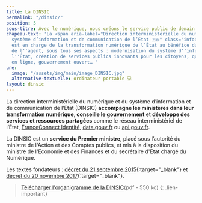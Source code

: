 ```yaml
---
title: La DINSIC
permalink: "/dinsic/"
position: 5
sous-titre: Avec le numérique, nous créons le service public de demain
chapeau-text: 'La <span aria-label="Direction interministérielle du numérique et du
  système d’information et de communication de l’État 🇫🇷" class="infobulle">DINSIC</span>
  est en charge de la transformation numérique de l’État au bénéfice du citoyen comme
  de l''agent, sous tous ses aspects : modernisation du système d''information de
  l''État, création de services publics innovants pour les citoyens, qualité des démarches
  en ligne, gouvernement ouvert… '
une:
  image: "/assets/img/main/image_DINSIC.jpg"
  alternative-textuelle: ordinateur portable 💻
layout: dinsic
---
```

La direction interministérielle du numérique et du système d’information et de communication de l’État (DINSIC) **accompagne les ministères dans leur transformation numérique, conseille le gouvernement** et **développe des services et ressources partagées** comme le réseau interministériel de l’État, [FranceConnect Identité](https://franceconnect.gouv.fr), [data.gouv.fr](https://www.data.gouv.fr) ou [api.gouv.fr](https://www.api.gouv.fr).

La DINSIC est un **service du Premier ministre**, placé sous l’autorité du ministre de l'Action et des Comptes publics, et mis à la disposition du ministre de l'Economie et des Finances et du secrétaire d'Etat chargé du Numérique.

Les textes fondateurs : [décret du 21 septembre 2015](https://www.legifrance.gouv.fr/affichTexte.do?cidTexte=JORFTEXT000031194412&categorieLien=cid){:target="_blank"} et [décret du 20 novembre 2017](https://www.legifrance.gouv.fr/eli/decret/2017/11/20/PRMX1732385D/jo/texte){:target="_blank"}.

> [Télécharger l'organigramme de la DINSIC](/uploads/Organigramme_dinsic.pdf)(pdf - 550 ko) 
{: .lien-important}

